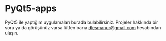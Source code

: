 # PyQt5-apps
PyQt5 ile yaptığım uygulamaları burada bulabilirsiniz.
Projeler hakkında bir soru ya da görüşünüz varsa lütfen bana dlesmanur@gmail.com hesabından ulaşın.
